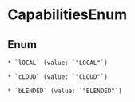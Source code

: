 
# CapabilitiesEnum

## Enum


    * `lOCAL` (value: `"LOCAL"`)

    * `cLOUD` (value: `"CLOUD"`)

    * `bLENDED` (value: `"BLENDED"`)



